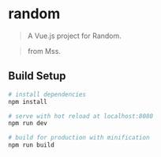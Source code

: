 # random

> A Vue.js project for Random. 

> from Mss.

## Build Setup

``` bash
# install dependencies
npm install

# serve with hot reload at localhost:8080
npm run dev

# build for production with minification
npm run build
```